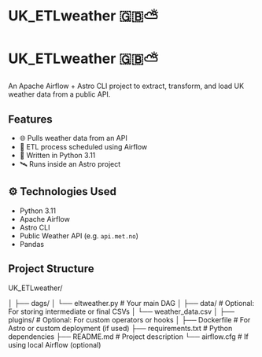 # UK_ETLweather 🇬🇧⛅

# UK_ETLweather 🇬🇧⛅

An Apache Airflow + Astro CLI project to extract, transform, and load UK weather data from a public API.

## Features

- 🌐 Pulls weather data from an API
- 🔁 ETL process scheduled using Airflow
- 🐍 Written in Python 3.11
- 🛰️ Runs inside an Astro project

## ⚙️ Technologies Used

- Python 3.11
- Apache Airflow
- Astro CLI
- Public Weather API (e.g. `api.met.no`)
- Pandas

## Project Structure

UK_ETLweather/

│
├── dags/
│   └── eltweather.py          # Your main DAG
│
├── data/                      # Optional: For storing intermediate or final CSVs
│   └── weather_data.csv
│
├── plugins/                  # Optional: For custom operators or hooks
│
├── Dockerfile                # For Astro or custom deployment (if used)
├── requirements.txt          # Python dependencies
├── README.md                 # Project description
└── airflow.cfg               # If using local Airflow (optional)
